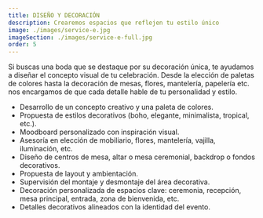 ```yaml
---
title: DISEÑO Y DECORACIÓN
description: Crearemos espacios que reflejen tu estilo único
image: ./images/service-e.jpg
imageSection: ./images/service-e-full.jpg
order: 5
---
```


Si buscas una boda que se destaque por su decoración única, te ayudamos a diseñar el concepto visual de tu celebración. Desde la elección de paletas de colores hasta la decoración de mesas, flores, mantelería, papelería etc. nos encargamos de que cada detalle hable de tu personalidad y estilo.

<!--modal-->

- Desarrollo de un concepto creativo y una paleta de colores.
- Propuesta de estilos decorativos (boho, elegante, minimalista, tropical, etc.).
- Moodboard personalizado con inspiración visual.
- Asesoría en elección de mobiliario, flores, mantelería, vajilla, iluminación, etc.
- Diseño de centros de mesa, altar o mesa ceremonial, backdrop o fondos decorativos.
- Propuesta de layout y ambientación.
- Supervisión del montaje y desmontaje del área decorativa.
- Decoración personalizada de espacios clave: ceremonia, recepción, mesa principal, entrada, zona de bienvenida, etc.
- Detalles decorativos alineados con la identidad del evento.
